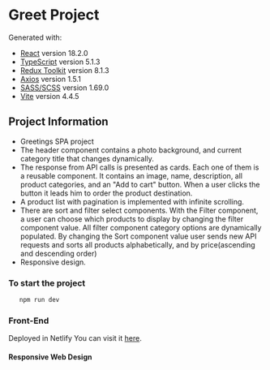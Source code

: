 # Greet Project 

Generated with:

- [React](https://react.dev/) version 18.2.0
- [TypeScript](https://www.typescriptlang.org/) version 5.1.3
- [Redux Toolkit](https://redux-toolkit.js.org/) version 8.1.3
- [Axios](https://axios-http.com/docs/intro) version 1.5.1
- [SASS/SCSS](https://sass-lang.com/install/) version 1.69.0
- [Vite](https://vitejs.dev/) version 4.4.5


## Project Information

- Greetings SPA project 
- The header component contains a photo background, and current category title that changes dynamically.
- The response from API calls is presented as cards. Each one of them is a reusable component. It contains an image, name, description, all product categories, and an "Add to cart" button. When a user clicks the button it leads him to order the product destination.
- A product list with pagination is implemented with infinite scrolling.
- There are sort and filter select components. With the Filter component, a user can choose which products to display by changing the filter component value. All filter component category options are dynamically populated. By changing the Sort component value user sends new API requests and sorts all products alphabetically, and by price(ascending and descending order)
- Responsive design.

### To start the project
```js
   npm run dev
```

### Front-End
Deployed in Netlify You can visit it [here]().

#### Responsive Web Design

